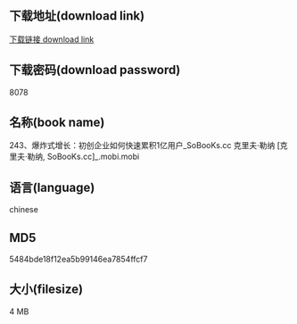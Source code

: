 ## 下载地址(download link)
[下载链接 download link](https://voluble-croquembouche-d321dc.netlify.app/?s=243%E3%80%81%E7%88%86%E7%82%B8%E5%BC%8F%E5%A2%9E%E9%95%BF%EF%BC%9A%E5%88%9D%E5%88%9B%E4%BC%81%E4%B8%9A%E5%A6%82%E4%BD%95%E5%BF%AB%E9%80%9F%E7%B4%AF%E7%A7%AF1%E4%BA%BF%E7%94%A8%E6%88%B7_SoBooKs.cc+%E5%85%8B%E9%87%8C%E5%A4%AB%C2%B7%E5%8B%92%E7%BA%B3+%5B%E5%85%8B%E9%87%8C%E5%A4%AB%C2%B7%E5%8B%92%E7%BA%B3%2C+SoBooKs.cc%5D_.mobi)

## 下载密码(download password)
8078

## 名称(book name)
243、爆炸式增长：初创企业如何快速累积1亿用户_SoBooKs.cc 克里夫·勒纳 [克里夫·勒纳, SoBooKs.cc]_.mobi.mobi

## 语言(language)
chinese

## MD5
5484bde18f12ea5b99146ea7854ffcf7

## 大小(filesize)
4 MB
